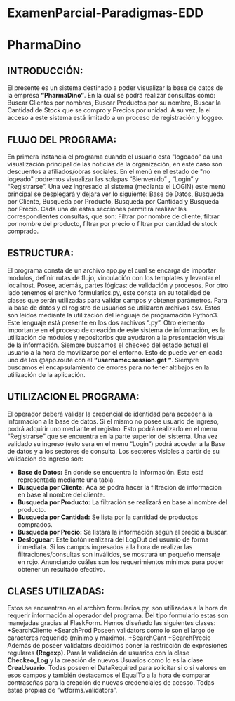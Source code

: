 # ExamenParcial-Paradigmas-EDD

PharmaDino
==========

INTRODUCCIÓN:
-------------

El presente es un sistema destinado a poder visualizar la base de datos de la empresa **“PharmaDino”**. En la cual se podrá realizar consultas como: Buscar Clientes por nombres, Buscar Productos por su nombre, Buscar la Cantidad de Stock que se compro y Precios por unidad. A su vez, la el acceso a este sistema está limitado a un proceso de registración y loggeo.


FLUJO DEL PROGRAMA:
-------------------
En primera instancia el programa cuando el usuario esta "logeado" da una visualización principal de las noticias de la organización, en este caso son descuentos a afiliados/obras sociales. En el menú en el estado de "no logeado" podremos visualizar las solapas “Bienvenido” , “Login” y “Registrarse”. Una vez ingresado al sistema (mediante el LOGIN) este menú principal se desplegará y dejara ver lo siguiente: Base de Datos, Busqueda por Cliente, Busqueda por Producto, Busqueda por Cantidad y Busqueda por Precio. Cada una de estas secciones permitirá realizar las correspondientes consultas, que son: Filtrar por nombre de cliente, filtrar por nombre del producto, filtrar por precio o filtrar por cantidad de stock comprado.

ESTRUCTURA:
-----------
El programa consta de un archivo app.py el cual se encarga de importar modulos, definir rutas de flujo, vinculación con los templates y levantar el localhost. Posee, además, partes lógicas: de validación y procesos. 
Por otro lado tenemos el archivo formularios.py, este consta en su totalidad de clases que serán utilizadas para validar campos y obtener parámetros.
Para la base de datos y el registro de usuarios se utilizaron archivos csv. Estos son leídos mediante la utilización del lenguaje de programación Python3. Este lenguaje está presente en los dos archivos “.py”.
Otro elemento importante en el proceso de creación de este sistema de información, es la utilización de módulos y repositorios que ayudaron a la presentación visual de la información.
Siempre buscamos el checkeo del estado actual el usuario a la hora de movilizarse por el entorno. Esto de puede ver en cada uno de los @app.route con el **“username=session.get “**.
Siempre buscamos el encapsulamiento de errores para no tener altibajos en la utilización de la aplicación.

UTILIZACION EL PROGRAMA:
------------------------
El operador deberá validar la credencial de identidad para acceder a la informacion a la base de datos. Si el mismo no posee usuario de ingreso, podrá adquirir uno mediante el registro. Esto podrá realizarlo en el menu “Registrarse” que se encuentra en la parte superior del sistema. Una vez validado su ingreso (esto sera en el menu “Login”) podrá acceder a la Base de datos y a los sectores de consulta. Los sectores visibles a partir de su validacion de ingreso son:
+ **Base de Datos:** En donde se encuentra la información. Esta está representada mediante una tabla.
+ **Busqueda por Cliente:** Aca se podra hacer la filtracion de informacion en base al nombre del cliente.
+ **Busqueda por Producto:** La filtración se realizará en base al nombre del producto.
+ **Busqueda por Cantidad:** Se lista por la cantidad de productos comprados.
+ **Busqueda por Precio:** Se listará la información según el precio a buscar.
+ **Desloguear:** Este botón realizará del LogOut del usuario de forma inmediata.
Si los campos ingresados a la hora de realizar las filtraciones/consultas son inválidos, se mostrará un pequeño mensaje en rojo. Anunciando cuáles son los requerimientos mínimos para poder obtener un resultado efectivo.

CLASES UTILIZADAS:
------------------
Estos se encuentran en el archivo formularios.py, son utilizadas a la hora de requerir información al operador del programa. Del tipo formulario estas son manejadas gracias al FlaskForm.
Hemos diseñado las siguientes clases:
+SearchCliente 
+SearchProd 
Poseen validators como lo son el largo de caracteres requerido (minimo y maximo).
+SearchCant 
+SearchPrecio
Además de poseer validators decidimos poner la restricción de expresiones regulares __(Regexp)__.
Para la validación de usuarios con la clase **Checkeo_Log** y la creación de nuevos Usuarios como lo es la clase **CreaUsuario**. 
Todas poseen el DataRequired para solicitar si o si valores en esos campos y también destacamos el EqualTo a la hora de comparar contraseñas para la creación de nuevas credenciales de acesso. Todas estas propias de “wtforms.validators”.
